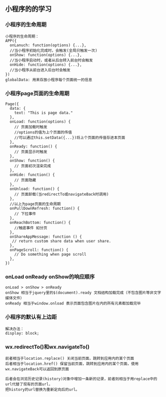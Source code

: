 ## 小程序的的学习
### 小程序的生命周期
    小程序的生命周期：
    APP({
      onLanuch: function(options) {...},
      //当小程序初始化完成时，会触发(全局只触发一次)
      onShow: function(options) {...},
      //当小程序启动时，或者从后台转入前台时会触发
      onHide: function(options) {...},
      //当小程序从前台进入后台时会触发
    })
    globalData: 用来存放小程序每个页面统一的信息

### 小程序page页面的生命周期
    Page({
      data: {
        text: "This is page data."
      },
      onLoad: function(options) {
        // 页面加载时触发
        //options的值为上个页面的传值
        //可以通过this.setData({...})将上个页面的传值存进本页面
      },
      onReady: function() {
        // 页面显示时触发
      },
      onShow: function() {
        // 页面初次渲染完成
      },
      onHide: function() {
        // 页面隐藏
      },
      onUnload: function() {
        // 页面卸载(当redirectTo或navigateBack时调用)
      },
      //以上为page页面的生命周期
      onPullDownRefresh: function() {
        // 下拉事件
      },
      onReachBottom: function() {
        //触底事件 如分页
      },
      onShareAppMessage: function () {
       // return custom share data when user share.
      },
      onPageScroll: function() {
        // Do something when page scroll
      },
    })
### onLoad onReady onShow的响应顺序
    onLoad > onShow > onReady
    onShow 相当于jquery里的$(document).ready 文档结构加载完成（不包含图片等非文字媒体文件）
    onReady 相当于window.onload 表示页面包含图片在内的所有元素都加载完毕
### 小程序的<text></text>默认有上边距
    解决办法：
    display: block;
### wx.redirectTo()和wx.navigateTo()
    前者相当于location.replace() 关闭当前页面，跳转到应用内的某个页面
    后者相当于location.href() 保留当前页面，跳转到应用内的某个页面，使用wx.navigateBack可以返回到原页面
    
    后者会在浏览历史记录(history)对象中增加一条新的记录，前者则相当于用replace中的url代替了现有的页面url，
    把history的url替换为重新定向后的url。
    
